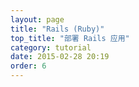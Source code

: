 ```yaml
---
layout: page
title: "Rails (Ruby)"
top_title: "部署 Rails 应用"
category: tutorial
date: 2015-02-28 20:19
order: 6
---
```

